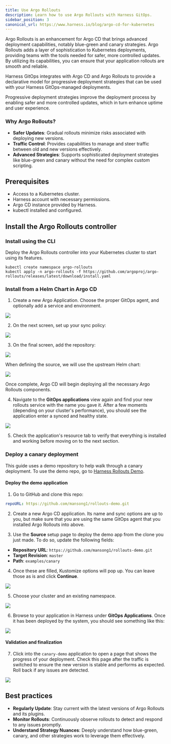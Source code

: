 ```yaml
---
title: Use Argo Rollouts
description: Learn how to use Argo Rollouts with Harness GitOps.
sidebar_position: 3
canonical_url: https://www.harness.io/blog/argo-cd-for-kubernetes
---
```



Argo Rollouts is an enhancement for Argo CD that brings advanced deployment capabilities, notably blue-green and canary strategies. Argo Rollouts adds a layer of sophistication to Kubernetes deployments, providing teams with the tools needed for safer, more controlled updates. By utilizing its capabilities, you can ensure that your application rollouts are smooth and reliable.

Harness GitOps integrates with Argo CD and Argo Rollouts to provide a declarative model for progressive deployment strategies that can be used with your Harness GitOps-managed deployments. 

Progressive deployment strategies improve the deployment process by enabling safer and more controlled updates, which in turn enhance uptime and user experience.

### Why Argo Rollouts?

- **Safer Updates**: Gradual rollouts minimize risks associated with deploying new versions.
- **Traffic Control**: Provides capabilities to manage and steer traffic between old and new versions effectively.
- **Advanced Strategies**: Supports sophisticated deployment strategies like blue-green and canary without the need for complex custom scripting.

## Prerequisites

- Access to a Kubernetes cluster.
- Harness account with necessary permissions.
- Argo CD instance provided by Harness.
- kubectl installed and configured.

## Install the Argo Rollouts controller

### Install using the CLI 

Deploy the Argo Rollouts controller into your Kubernetes cluster to start using its features.

```
kubectl create namespace argo-rollouts
kubectl apply -n argo-rollouts -f https://github.com/argoproj/argo-rollouts/releases/latest/download/install.yaml
```

### Install from a Helm Chart in Argo CD

1. Create a new Argo Application. Choose the proper GitOps agent, and optionally add a service and environment.

![](./static/use-argo-rollouts-1.png)

2. On the next screen, set up your sync policy:

![](./static/use-argo-rollouts-2.png)

3. On the final screen, add the repository:

![](./static/use-argo-rollouts-3.png)

When defining the source, we will use the upstream Helm chart:

![](./static/use-argo-rollouts-4.png)

Once complete, Argo CD will begin deploying all the necessary Argo Rollouts components. 

4. Navigate to the **GitOps applications** view again and find your new rollouts service with the name you gave it. After a few moments (depending on your cluster's performance), you should see the application enter a synced and healthy state.

![](./static/use-argo-rollouts-5.png)

5. Check the application's resource tab to verify that everything is installed and working before moving on to the next section. 

### Deploy a canary deployment

This guide uses a demo repository to help walk through a canary deployment. To use the demo repo, go to [Harness Rollouts Demo](https://github.com/mansong1/rollouts-demo.git).

#### Deploy the demo application

1. Go to GitHub and clone this repo: 

```yaml
repoURL: https://github.com/mansong1/rollouts-demo.git
```

2. Create a new Argo CD application. Its name and sync options are up to you, but make sure that you are using the same GitOps agent that you installed Argo Rollouts into above.

3. Use the **Source** setup page to deploy the demo app from the clone you just made. To do so, update the following fields:

- **Repository URL**: `https://github.com/mansong1/rollouts-demo.git`
- **Target Revision**: `master`
- **Path**: `examples/canary`

4. Once these are filled, Kustomize options will pop up. You can leave those as is and click **Continue**.

![](./static/use-argo-rollouts-6.png)

5. Choose your cluster and an existing namespace.

![](./static/use-argo-rollouts-7.png)

6. Browse to your application in Harness under **GitOps Applications**. Once it has been deployed by the system, you should see something like this:

![](./static/use-argo-rollouts-8.png)

#### Validation and finalization

7. Click into the `canary-demo` application to open a page that shows the progress of your deployment. Check this page after the traffic is switched to ensure the new version is stable and performs as expected. Roll back if any issues are detected.

![](./static/use-argo-rollouts-9.png)

## Best practices

- **Regularly Update**: Stay current with the latest versions of Argo Rollouts and its plugins.
- **Monitor Rollouts**: Continuously observe rollouts to detect and respond to any issues promptly.
- **Understand Strategy Nuances**: Deeply understand how blue-green, canary, and other strategies work to leverage them effectively.

